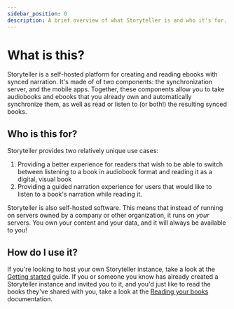 ```yaml
---
sidebar_position: 0
description: A brief overview of what Storyteller is and who it's for.
---
```


# What is this?

Storyteller is a self-hosted platform for creating and reading ebooks with
synced narration. It's made of of two components: the synchronization server,
and the mobile apps. Together, these components allow you to take audiobooks and
ebooks that you already own and automatically synchronize them, as well as read
or listen to (or both!) the resulting synced books.

## Who is this for?

Storyteller provides two relatively unique use cases:

1. Providing a better experience for readers that wish to be able to switch
   between listening to a book in audiobook format and reading it as a digital,
   visual book
2. Providing a guided narration experience for users that would like to listen
   to a book's narration while reading it.

Storyteller is also self-hosted software. This means that instead of running on
servers owned by a company or other organization, it runs on _your_ servers. You
own your content and your data, and it will always be available to you!

## How do I use it?

If you're looking to host your own Storyteller instance, take a look at the
[Getting started](/docs/getting-started) guide. If you or someone you know has
already created a Storyteller instance and invited you to it, and you'd just
like to read the books they've shared with you, take a look at the
[Reading your books](/docs/category/reading-your-books) documentation.

